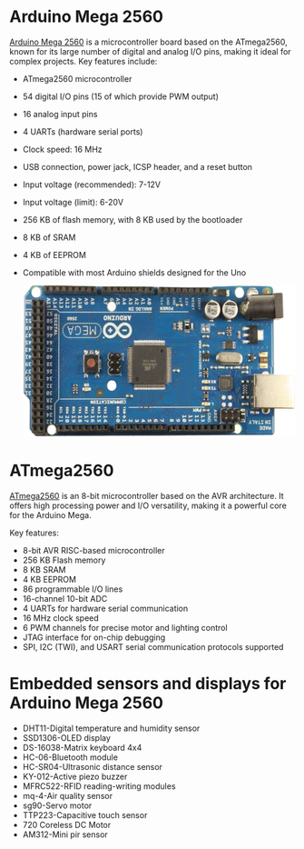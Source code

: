 # Arduino Mega 2560
[Arduino Mega 2560](https://github.com/DochevM/Arduino-Mega-2560/blob/main/Documents/Arduino_mega_2560.pdf) is a microcontroller board based on the ATmega2560, known for its large number of digital and analog I/O pins, making it ideal for complex projects. Key features include:

- ATmega2560 microcontroller
- 54 digital I/O pins (15 of which provide PWM output)
- 16 analog input pins
- 4 UARTs (hardware serial ports)
- Clock speed: 16 MHz
- USB connection, power jack, ICSP header, and a reset button
- Input voltage (recommended): 7-12V
- Input voltage (limit): 6-20V
- 256 KB of flash memory, with 8 KB used by the bootloader
- 8 KB of SRAM
- 4 KB of EEPROM
- Compatible with most Arduino shields designed for the Uno

  <p align="center">
  <img width="550" height="267" src="https://github.com/DochevM/Arduino-Mega-2560/blob/main/Documents/Arduino_mega_2560.png">
</p>

# ATmega2560
[ATmega2560](https://github.com/DochevM/Arduino-Mega-2560/blob/main/Documents/Atmel-2549-8-bit-AVR-Microcontroller-ATmega640-1280-1281-2560-2561.pdf) is an 8-bit microcontroller based on the AVR architecture. It offers high processing power and I/O versatility, making it a powerful core for the Arduino Mega.

Key features:
- 8-bit AVR RISC-based microcontroller
- 256 KB Flash memory
- 8 KB SRAM
- 4 KB EEPROM
- 86 programmable I/O lines
- 16-channel 10-bit ADC
- 4 UARTs for hardware serial communication
- 16 MHz clock speed
- 6 PWM channels for precise motor and lighting control
- JTAG interface for on-chip debugging
- SPI, I2C (TWI), and USART serial communication protocols supported

# Embedded sensors and displays for Arduino Mega 2560
- DHT11-Digital temperature and humidity sensor
- SSD1306-OLED display
- DS-16038-Matrix keyboard 4x4
- HC-06-Bluetooth module
- HC-SR04-Ultrasonic distance sensor
- KY-012-Active piezo buzzer
- MFRC522-RFID reading-writing modules
- mq-4-Air quality sensor
- sg90-Servo motor
- TTP223-Capacitive touch sensor
- 720 Coreless DC Motor
- AM312-Mini pir sensor
